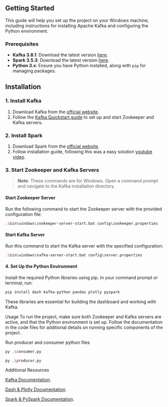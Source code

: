 ## Getting Started

This guide will help you set up the project on your Windows machine, including instructions for installing Apache Kafka and configuring the Python environment.

### Prerequisites

- **Kafka 3.8.1**: Download the latest version [here](https://kafka.apache.org/downloads).
- **Spark 3.5.3**: Download the latest version [here](https://spark.apache.org/downloads.html). 
- **Python 3.x**: Ensure you have Python installed, along with `pip` for managing packages.
## Installation

### 1. Install Kafka

1. Download Kafka from the [official website](https://kafka.apache.org/downloads).
2. Follow the [Kafka Quickstart guide](https://kafka.apache.org/quickstart) to set up and start Zookeeper and Kafka servers.
   
### 2. Install Spark

1. Download Spark from the [official website](https://spark.apache.org/downloads.html).
2. Follow installation guide, following this was a easy solution [youtube video](https://www.youtube.com/watch?v=OmcSTQVkrvo).

### 3. Start Zookeeper and Kafka Servers

> **Note**: These commands are for Windows. Open a command prompt and navigate to the Kafka installation directory.

#### Start Zookeeper Server

Run the following command to start the Zookeeper server with the provided configuration file:

```bash
.\bin\windows\zookeeper-server-start.bat config\zookeeper.properties
```
#### Start Kafka Server

Run this command to start the Kafka server with the specified configuration:

```bash
.\bin\windows\kafka-server-start.bat config\server.properties
```
#### 4. Set Up the Python Environment

Install the required Python libraries using pip. In your command prompt or terminal, run:
```bash
pip install dash kafka-python pandas plotly pyspark
```
These libraries are essential for building the dashboard and working with Kafka.

Usage
To run the project, make sure both Zookeeper and Kafka servers are active, and that the Python environment is set up. Follow the documentation in the code files for additional details on running specific components of the project.

Run producer and consumer python files
```bash
py .\consumer.py
```
```bash
py .\producer.py
```

Additional Resources

[Kafka Documentation](https://kafka.apache.org/documentation/).

[Dash & Plotly Documentation](https://dash.plotly.com/).

[Spark & PySpark Documentation](https://spark.apache.org/docs/latest/api/python/index.html).

